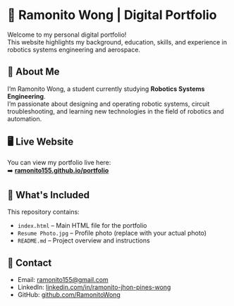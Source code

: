 # 🌟 Ramonito Wong | Digital Portfolio

Welcome to my personal digital portfolio!  
This website highlights my background, education, skills, and experience in robotics systems engineering and aerospace.

## 📌 About Me
I’m Ramonito Wong, a student currently studying **Robotics Systems Engineering**.  
I’m passionate about designing and operating robotic systems, circuit troubleshooting, and learning new technologies in the field of robotics and automation.

## 🖥️ Live Website
You can view my portfolio live here:  
➡️ **[ramonito155.github.io/portfolio](https://ramonito155.github.io/portfolio)**  
## 📂 What's Included
This repository contains:
- `index.html` – Main HTML file for the portfolio
- `Resume Photo.jpg` – Profile photo (replace with your actual photo)
- `README.md` – Project overview and instructions

## 📧 Contact
- Email: [ramonito155@gmail.com](mailto:ramonito155@gmail.com)
- LinkedIn: [linkedin.com/in/ramonito-jhon-pines-wong](https://www.linkedin.com/in/ramonito-jhon-pines-wong/)
- GitHub: [github.com/RamonitoWong](https://github.com/RamonitoWong/)
